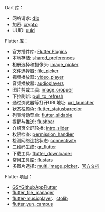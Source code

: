 Dart 库：

- 网络请求: [dio](https://pub.dev/packages/dio)
- 加密: [crypto](https://pub.dev/packages/crypto)
- UUID: [uuid](https://pub.dev/packages/uuid)

Flutter 库：<br />

- 官方插件库: [Flutter Plugins](https://github.com/flutter/plugins)
- 本地存储: [shared_preferences](https://github.com/flutter/plugins/tree/master/packages/shared_preferences)
- 相册选择和摄像头: [image_picker](https://pub.dev/packages/image_picker)
- 文件选择器: [file_picker](https://pub.dev/packages/file_picker)
- 视频播放器: [video_player](https://pub.dev/packages/video_player)
- 音频播放器: [audioplayers](https://pub.dev/packages/audioplayers)
- 图片剪裁工具: [image_cropper](https://pub.dev/packages/image_cropper)
- 下拉刷新: [pull_to_refresh](https://pub.dev/packages/pull_to_refresh)
- 通过浏览器等打开URL地址: [url_launcher](https://pub.dev/packages/url_launcher)
- 状态栏颜色: [flutter_statusbarcolor](https://pub.dev/packages/flutter_statusbarcolor)
- 列表滑动菜单: [flutter_slidable](https://pub.dev/packages/flutter_slidable)
- 提醒与推送: [flushbar](https://pub.dev/packages/flushbar)
- 介绍页全屏轮播: [intro_slider](https://pub.dev/packages/intro_slider)
- 权限检查: [permission_handler](https://pub.dev/packages/permission_handler)
- 检测网络连接状态: [connectivity](https://pub.dev/packages/connectivity)
- 二维码生成: [qr_flutter](https://pub.dev/packages/qr_flutter)
- 下载工具: [flutter_downloader](https://pub.dev/packages/flutter_downloader)
- 常用工具库: [flustars](https://pub.dev/packages/flustars)
- 多图片选择: [multi_image_picker](https://pub.dev/packages/multi_image_picker)、[官方文档](https://sh1d0w.github.io/multi_image_picker/#/)<br />

Flutter 项目：

- [GSYGithubAppFlutter](https://github.com/CarGuo/GSYGithubAppFlutter)
- [flutter_file_manager](https://github.com/huang-weilong/flutter_file_manager)
- [flutter-musicplayer](https://github.com/amangautam1/flutter-musicplayer)、[ctolib](https://www.ctolib.com/amangautam1-flutter-musicplayer.html)
- [flutter_yun_campus](https://github.com/Anjiefan/flutter_yun_campus)



